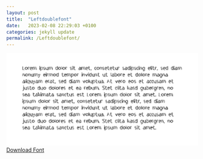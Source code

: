 ```yaml
---
layout: post
title:  "Leftdoublefont"
date:   2023-02-08 22:29:03 +0100
categories: jekyll update
permalink: /Leftdoublefont/
---
```


![Image](../fontimg/Leftdoublefont.png)
<br>
[Download Font](../fonts/Leftdoublefont.zip)